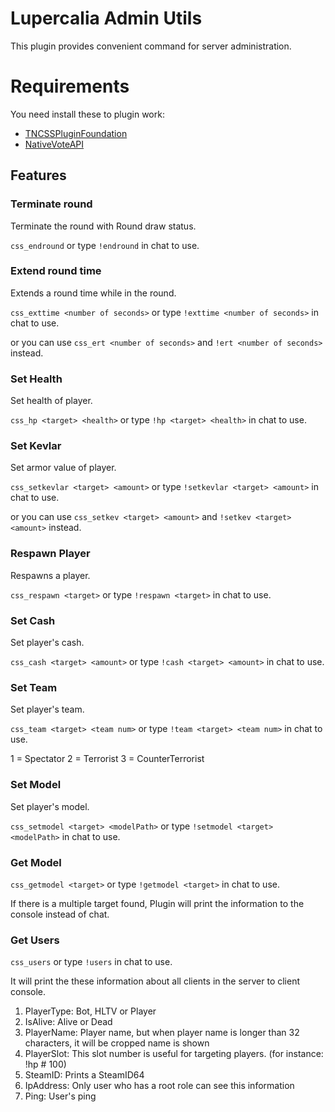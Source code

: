# Lupercalia Admin Utils

This plugin provides convenient command for server administration.

#  Requirements

You need install these to plugin work:
- [TNCSSPluginFoundation](https://github.com/fltuna/TNCSSPluginFoundation/releases/latest)
- [NativeVoteAPI](https://github.com/fltuna/NativeVoteAPI-CS2/releases/latest)

## Features

### Terminate round

Terminate the round with Round draw status.

`css_endround` or type `!endround` in chat to use.


### Extend round time

Extends a round time while in the round.

`css_exttime <number of seconds>` or type `!exttime <number of seconds>` in chat to use.

or you can use `css_ert <number of seconds>` and `!ert <number of seconds>` instead.


### Set Health

Set health of player.

`css_hp <target> <health>` or type `!hp <target> <health>` in chat to use.


### Set Kevlar

Set armor value of player.

`css_setkevlar <target> <amount>` or type `!setkevlar <target> <amount>` in chat to use.

or you can use `css_setkev <target> <amount>` and `!setkev <target> <amount>` instead.


### Respawn Player

Respawns a player.

`css_respawn <target>` or type `!respawn <target>` in chat to use.


### Set Cash

Set player's cash.

`css_cash <target> <amount>` or type `!cash <target> <amount>` in chat to use.


### Set Team

Set player's team.

`css_team <target> <team num>` or type `!team <target> <team num>` in chat to use.

1 = Spectator
2 = Terrorist
3 = CounterTerrorist


### Set Model

Set player's model.

`css_setmodel <target> <modelPath>` or type `!setmodel <target> <modelPath>` in chat to use.

### Get Model

`css_getmodel <target>` or type `!getmodel <target>` in chat to use.

If there is a multiple target found, Plugin will print the information to the console instead of chat. 


### Get Users

`css_users` or type `!users` in chat to use.

It will print the these information about all clients in the server to client console.

1. PlayerType: Bot, HLTV or Player
2. IsAlive: Alive or Dead
3. PlayerName: Player name, but when player name is longer than 32 characters, it will be cropped name is shown
4. PlayerSlot: This slot number is useful for targeting players. (for instance: !hp #<slotNumber> 100)
5. SteamID: Prints a SteamID64
6. IpAddress: Only user who has a root role can see this information
7. Ping: User's ping